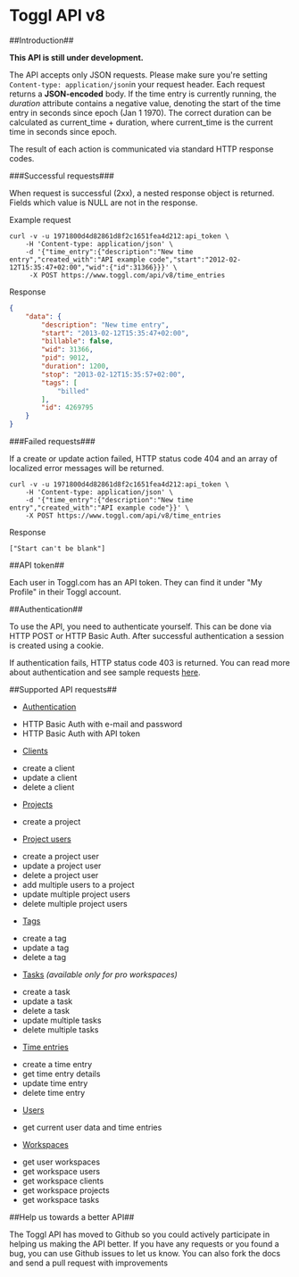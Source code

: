 Toggl API v8
====================

##Introduction##

**This API is still under development.**

The API accepts only JSON requests. Please make sure you're setting `Content-type: application/json`in your request header. Each request returns a **JSON-encoded** body.
If the time entry is currently running, the *duration* attribute contains a negative value, denoting the start of the time entry in seconds since epoch (Jan 1 1970). The correct duration can be calculated as current_time + duration, where current_time is the current time in seconds since epoch.

The result of each action is communicated via standard HTTP response codes.


###Successful requests###

When request is successful (2xx), a nested response object is returned. Fields which value is NULL are not in the response.

Example request

```shell
curl -v -u 1971800d4d82861d8f2c1651fea4d212:api_token \
	-H 'Content-type: application/json' \
	-d '{"time_entry":{"description":"New time entry","created_with":"API example code","start":"2012-02-12T15:35:47+02:00","wid":{"id":31366}}}' \
	 -X POST https://www.toggl.com/api/v8/time_entries

```
Response

```json
{
    "data": {
        "description": "New time entry",
        "start": "2013-02-12T15:35:47+02:00",
        "billable": false,
        "wid": 31366,
        "pid": 9012,
        "duration": 1200,
        "stop": "2013-02-12T15:35:57+02:00",
        "tags": [
         	"billed"
        ],
        "id": 4269795
    }
}
```

###Failed requests###

If a create or update action failed, HTTP status code 404 and an array of localized error messages will be returned.

```shell
curl -v -u 1971800d4d82861d8f2c1651fea4d212:api_token \
	-H 'Content-type: application/json' \
	-d '{"time_entry":{"description":"New time entry","created_with":"API example code"}}' \
	-X POST https://www.toggl.com/api/v8/time_entries
```

Response

`["Start can't be blank"]`


##API token##

Each user in Toggl.com has an API token. They can find it under "My Profile" in their Toggl account.

##Authentication##

To use the API, you need to authenticate yourself. This can be done via HTTP POST or HTTP Basic Auth. After successful authentication a session is created using a cookie.

If authentication fails, HTTP status code 403 is returned. You can read more about authentication and see sample requests [here](chapters/authentication.md).

##Supported API requests##

* [Authentication](chapters/authentication.md)
 - HTTP Basic Auth with e-mail and password
 - HTTP Basic Auth with API token
* [Clients](chapters/clients.md)
 - create a client
 - update a client
 - delete a client
* [Projects](chapters/projects.md)
 - create a project
* [Project users](chapters/project_users.md)
 - create a project user
 - update a project user
 - delete a project user
 - add multiple users to a project
 - update multiple project users
 - delete multiple project users
* [Tags](chapters/tags.md)
 - create a tag
 - update a tag
 - delete a tag
* [Tasks](chapters/tasks.md) *(available only for pro workspaces)*
 - create a task
 - update a task
 - delete a task
 - update multiple tasks
 - delete multiple tasks
* [Time entries](chapters/time_entries.md)
 - create a time entry
 - get time entry details
 - update time entry
 - delete time entry
* [Users](chapters/users.md)
 - get current user data and time entries
* [Workspaces](chapters/workspaces.md)
 - get user workspaces
 - get workspace users
 - get workspace clients
 - get workspace projects
 - get workspace tasks


##Help us towards a better API##

The Toggl API has moved to Github so you could actively participate in helping us making the API better. If you have any requests or you found a bug, you can use Github issues to let us know. You can also fork the docs and send a pull request with improvements